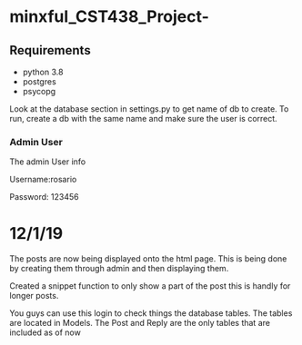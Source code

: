 # minxful_CST438_Project-


## Requirements

* python 3.8
* postgres
* psycopg


Look at the database section in settings.py to get name of db to create. To run, create a db with the same name and make sure the user is correct.


### Admin User

The admin User info

Username:rosario 

Password: 123456 

# 12/1/19

The posts are now being displayed onto the html page. This is being done by creating them through admin and then displaying them.

Created a snippet function to only show a part of the post this is handly for longer posts.

You guys can use this login to check things the database tables. The tables are located in Models. The Post and Reply are the only tables that are included as of now
